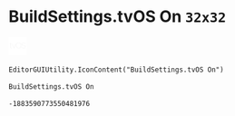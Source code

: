 # BuildSettings.tvOS On `32x32`
<img src="/img/BuildSettings.tvOS%20On.png" width=32 height=32>

``` CSharp
EditorGUIUtility.IconContent("BuildSettings.tvOS On")
```
```
BuildSettings.tvOS On
```
```
-1883590773550481976
```
